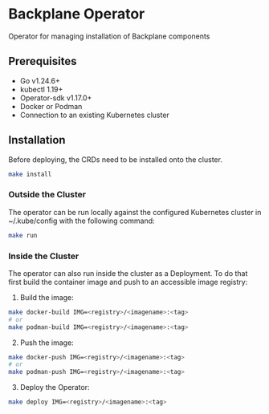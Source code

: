 # Backplane Operator

Operator for managing installation of Backplane components

## Prerequisites

- Go v1.24.6+
- kubectl 1.19+
- Operator-sdk v1.17.0+
- Docker or Podman
- Connection to an existing Kubernetes cluster

## Installation

Before deploying, the CRDs need to be installed onto the cluster.

```bash
make install
```

### Outside the Cluster

The operator can be run locally against the configured Kubernetes cluster in ~/.kube/config with the following command:

```bash
make run
```

### Inside the Cluster

The operator can also run inside the cluster as a Deployment. To do that first build the container image and push to an accessible image registry:

1. Build the image:

```bash
make docker-build IMG=<registry>/<imagename>:<tag>
# or
make podman-build IMG=<registry>/<imagename>:<tag>
```

2. Push the image:

```bash
make docker-push IMG=<registry>/<imagename>:<tag>
# or
make podman-push IMG=<registry>/<imagename>:<tag>
```

3. Deploy the Operator:

```bash
make deploy IMG=<registry>/<imagename>:<tag>
```
